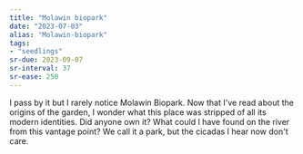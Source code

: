 ```yaml
---
title: "Molawin biopark"
date: "2023-07-03"
alias: "Molawin-biopark"
tags:
- "seedlings"
sr-due: 2023-09-07
sr-interval: 37
sr-ease: 250
---
```


I pass by it but I rarely notice Molawin Biopark. Now that I've read about the origins of the garden, I wonder what this place was stripped of all its modern identities. Did anyone own it? What could I have found on the river from this vantage point? We call it a park, but the cicadas I hear now don't care.